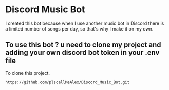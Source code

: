 # Discord Music Bot

I created this bot because when I use another music bot in Discord there is a limited number of songs per day, so that's why I make it on my own.

## To use this bot ? u need to clone my project and adding your own discord bot token in your .env file

To clone this project.

```bash
https://github.com/plscallMeAlex/Discord_Music_Bot.git
```
